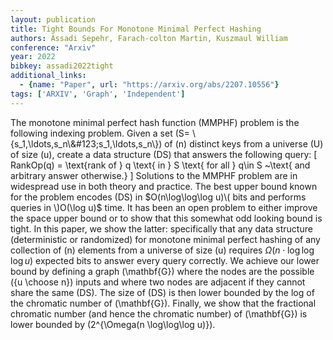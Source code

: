 ```yaml
---
layout: publication
title: Tight Bounds For Monotone Minimal Perfect Hashing
authors: Assadi Sepehr, Farach-colton Martin, Kuszmaul William
conference: "Arxiv"
year: 2022
bibkey: assadi2022tight
additional_links:
  - {name: "Paper", url: "https://arxiv.org/abs/2207.10556"}
tags: ['ARXIV', 'Graph', 'Independent']
---
```

The monotone minimal perfect hash function (MMPHF) problem is the following indexing problem. Given a set \(S= \\{s_1,\ldots,s_n\\&amp;\#123;s\_1,\ldots,s\_n\\}\) of \(n\) distinct keys from a universe \(U\) of size \(u\), create a data structure \(DS\) that answers the following query: \[ RankOp(q) = \text{rank of } q \text{ in } S \text{ for all } q\in S ~\text{ and arbitrary answer otherwise.} \] Solutions to the MMPHF problem are in widespread use in both theory and practice. The best upper bound known for the problem encodes \(DS\) in $O(n\log\log\log u)\( bits and performs queries in \)O(\log u)$ time. It has been an open problem to either improve the space upper bound or to show that this somewhat odd looking bound is tight. In this paper, we show the latter: specifically that any data structure (deterministic or randomized) for monotone minimal perfect hashing of any collection of \(n\) elements from a universe of size \(u\) requires $\Omega(n \cdot \log\log\log{u})$ expected bits to answer every query correctly. We achieve our lower bound by defining a graph \(\mathbf\{G\}\) where the nodes are the possible \(\{u \choose n\}\) inputs and where two nodes are adjacent if they cannot share the same \(DS\). The size of \(DS\) is then lower bounded by the log of the chromatic number of \(\mathbf\{G\}\). Finally, we show that the fractional chromatic number (and hence the chromatic number) of \(\mathbf\{G\}\) is lower bounded by \(2^\{\Omega(n \log\log\log u)\}\).

